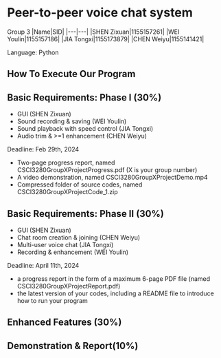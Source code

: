 # Peer-to-peer voice chat system

Group 3
|Name|SID|
|---|---|
|SHEN Zixuan|1155157261|
|WEI Youlin|1155157186|
|JIA Tongxi|1155173879|
|CHEN Weiyu|1155141421|

Language: Python

## How To Execute Our Program

## Basic Requirements: Phase I (30%)
* GUI (SHEN Zixuan)
* Sound recording & saving (WEI Youlin)
* Sound playback with speed control (JIA Tongxi)
* Audio trim & >=1 enhancement (CHEN Weiyu)

Deadline: Feb 29th, 2024
* Two-page progress report, named CSCI3280GroupXProjectProgress.pdf (X is your group number)
* A video demonstration, named CSCI3280GroupXProjectDemo.mp4
* Compressed folder of source codes, named CSCI3280GroupXProjectCode_1.zip

## Basic Requirements: Phase II (30%)
* GUI (SHEN Zixuan)
* Chat room creation & joining (CHEN Weiyu)
* Multi-user voice chat (JIA Tongxi)
* Recording & enhancement (WEI Youlin)

Deadline: April 11th, 2024
* a progress report in the form of a maximum 6-page PDF file (named CSCI3280GroupXProjectReport.pdf)
* the latest version of your codes, including a README file to introduce how to run your program
  
## Enhanced Features (30%)

## Demonstration & Report(10%)

